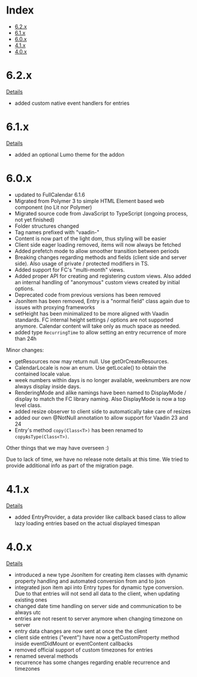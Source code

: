 # Index
* [6.2.x](#62x)
* [6.1.x](#61x)
* [6.0.x](#60x)
* [4.1.x](#41x)
* [4.0.x](#40x)


# 6.2.x
[Details](https://github.com/stefanuebe/vaadin_fullcalendar/wiki/Release-Notes-6.2.x)
- added custom native event handlers for entries

# 6.1.x
[Details](https://github.com/stefanuebe/vaadin_fullcalendar/wiki/Release-Notes-6.1.x)
- added an optional Lumo theme for the addon

# 6.0.x
- updated to FullCalendar 6.1.6
- Migrated from Polymer 3 to simple HTML Element based web component (no Lit nor Polymer)
- Migrated source code from JavaScript to TypeScript (ongoing process, not yet finished)
- Folder structures changed
- Tag names prefixed with "vaadin-"
- Content is now part of the light dom, thus styling will be easier
- Client side eager loading removed, items will now always be fetched
- Added prefetch mode to allow smoother transition between periods
- Breaking changes regarding methods and fields (client side and server side). Also usage of private / protected modifiers in TS.
- Added support for FC's "multi-month" views.
- Added proper API for creating and registering custom views. Also added an internal handling of "anonymous" custom views created by initial options.
- Deprecated code from previous versions has been removed
- JsonItem has been removed, Entry is a "normal field" class again due to issues with proxying frameworks
- setHeight has been minimalized to be more aligned with Vaadin standards. FC internal height settings / options are not
  supported anymore. Calendar content will take only as much space as needed.
- added type `RecurringTime` to allow setting an entry recurrence of more than 24h


Minor changes:
- getResources now may return null. Use getOrCreateResources.
- CalendarLocale is now an enum. Use getLocale() to obtain the contained locale value.
- week numbers within days is no longer available, weeknumbers are now always display inside days.
- RenderingMode and alike namings have been named to DisplayMode / display to match the FC library naming. Also DisplayMode is now a top level class.
- added resize observer to client side to automatically take care of resizes
- added our own @NotNull annotation to allow support for Vaadin 23 and 24
- Entry's method `copy(Class<T>)` has been renamed to `copyAsType(Class<T>)`.

Other things that we may have overseen :)

Due to lack of time, we have no release note details at this time. We tried to provide additional info as part of the migration page.

# 4.1.x
[Details](https://github.com/stefanuebe/vaadin_fullcalendar/wiki/Release-Notes-4.1.x)
- added EntryProvider, a data provider like callback based class to allow lazy loading entries based on the actual displayed timespan

# 4.0.x
[Details](https://github.com/stefanuebe/vaadin_fullcalendar/wiki/Release-Notes-4.0.x)
- introduced a new type JsonItem for creating item classes with dynamic property handling and automated conversion from and to json
- integrated json item api into Entry types for dynamic type conversion. Due to that entries will not send all data to the client, when updating existing ones
- changed date time handling on server side and communication to be always utc
- entries are not resent to server anymore when changing timezone on server
- entry data changes are now sent at once the the client
- client side entries ("event") have now a getCustomProperty method inside eventDidMount or eventContent callbacks
- removed official support of custom timezones for entries
- renamed several methods
- recurrence has some changes regarding enable recurrence and timezones
